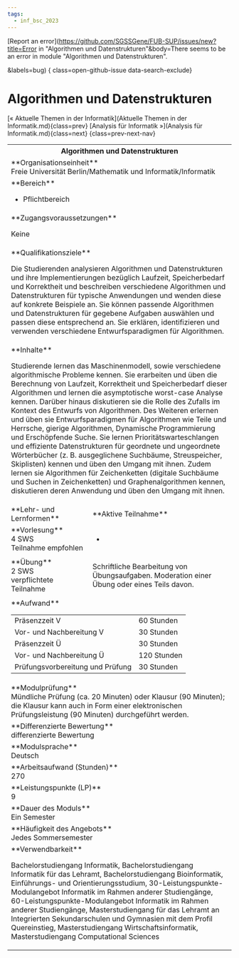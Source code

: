 ```yaml
---
tags:
  - inf_bsc_2023
---
```

[Report an error](https://github.com/SGSSGene/FUB-SUP/issues/new?title=Error in "Algorithmen und Datenstrukturen"&body=There seems to be an error in module "Algorithmen und Datenstrukturen".

<Describe here a slightly more detailed description of what is wrong>&labels=bug)
{ class=open-github-issue data-search-exclude}

# Algorithmen und Datenstrukturen

[« Aktuelle Themen in der Informatik](Aktuelle Themen in der Informatik.md){class=prev}
[Analysis für Informatik »](Analysis für Informatik.md){class=next}
{class=prev-next-nav}

<table markdown id="moduledesc">
<tr markdown class="moduledesc_head"><th colspan="2">Algorithmen und Datenstrukturen </th></tr>
<tr markdown><td colspan="2">**Organisationseinheit**   <br>Freie Universität Berlin/Mathematik und Informatik/Informatik</td></tr>

<tr markdown><td colspan="2">**Bereich**<br>


- Pflichtbereich

</td></tr>

<tr markdown><td colspan="2">**Zugangsvoraussetzungen** <br>

Keine


</td></tr>
<tr markdown><td colspan="2">**Qualifikationsziele**    <br>

Die Studierenden analysieren Algorithmen und Datenstrukturen und ihre
Implementierungen bezüglich Laufzeit, Speicherbedarf und Korrektheit und
beschreiben verschiedene Algorithmen und Datenstrukturen für typische
Anwendungen und wenden diese auf konkrete Beispiele an. Sie können passende
Algorithmen und Datenstrukturen für gegebene Aufgaben auswählen und passen
diese entsprechend an. Sie erklären, identifizieren und verwenden
verschiedene Entwurfsparadigmen für Algorithmen.


</td></tr>
<tr markdown><td colspan="2">**Inhalte**                <br>

Studierende lernen das Maschinenmodell, sowie verschiedene algorithmische
Probleme kennen. Sie erarbeiten und üben die Berechnung von Laufzeit,
Korrektheit und Speicherbedarf dieser Algorithmen und lernen die
asymptotische worst-case Analyse kennen. Darüber hinaus diskutieren sie die
Rolle des Zufalls im Kontext des Entwurfs von Algorithmen. Des Weiteren
erlernen und üben sie Entwurfsparadigmen für Algorithmen wie Teile und
Herrsche, gierige Algorithmen, Dynamische Programmierung und Erschöpfende
Suche. Sie lernen Prioritätswarteschlangen und effiziente Datenstrukturen
für geordnete und ungeordnete Wörterbücher (z. B. ausgeglichene Suchbäume,
Streuspeicher, Skiplisten) kennen und üben den Umgang mit ihnen. Zudem
lernen sie Algorithmen für Zeichenketten (digitale Suchbäume und Suchen in
Zeichenketten) und Graphenalgorithmen kennen, diskutieren deren Anwendung
und üben den Umgang mit ihnen.


</td></tr>

<tr markdown><td>**Lehr- und Lernformen**</td><td>**Aktive Teilnahme**</td></tr>
<tr markdown><td> **Vorlesung** <br>4 SWS <br> Teilnahme empfohlen</td><td>

-
</td></tr>
<tr markdown><td> **Übung** <br>2 SWS <br> verpflichtete Teilnahme</td><td>

Schriftliche Bearbeitung von Übungsaufgaben. Moderation einer Übung oder eines Teils davon.
</td></tr>
<tr markdown><td colspan="2">**Aufwand**                <br>
<table class="aufwand_table">
<tr><td>Präsenzzeit V</td><td>60 Stunden</td></tr>
<tr><td>Vor- und Nachbereitung V</td><td>30 Stunden</td></tr>
<tr><td>Präsenzzeit Ü</td><td>30 Stunden</td></tr>
<tr><td>Vor- und Nachbereitung Ü</td><td>120 Stunden</td></tr>
<tr><td>Prüfungsvorbereitung und Prüfung</td><td>30 Stunden</td></tr>
</table>

</td></tr>
<tr markdown><td colspan="2">**Modulprüfung**             <br>Mündliche Prüfung (ca. 20 Minuten) oder Klausur (90 Minuten); die Klausur
kann auch in Form einer elektronischen Prüfungsleistung (90 Minuten)
durchgeführt werden.


</td></tr>
<tr markdown><td colspan="2">**Differenzierte Bewertung** <br>differenzierte Bewertung

</td></tr>
<tr markdown><td colspan="2">**Modulsprache**             <br>Deutsch</td></tr>
<tr markdown><td colspan="2">**Arbeitsaufwand (Stunden)** <br>270</td></tr>
<tr markdown><td colspan="2">**Leistungspunkte (LP)**     <br>9</td></tr>
<tr markdown><td colspan="2">**Dauer des Moduls**         <br>Ein Semester</td></tr>
<tr markdown><td colspan="2">**Häufigkeit des Angebots**  <br>Jedes Sommersemester</td></tr>
<tr markdown><td colspan="2">**Verwendbarkeit**           <br>

Bachelorstudiengang Informatik, Bachelorstudiengang Informatik für das
Lehramt, Bachelorstudiengang Bioinformatik, Einführungs- und
Orientierungsstudium, 30-Leistungspunkte-Modulangebot Informatik im Rahmen
anderer Studiengänge, 60-Leistungspunkte-Modulangebot Informatik im Rahmen
anderer Studiengänge, Masterstudiengang für das Lehramt an Integrierten
Sekundarschulen und Gymnasien mit dem Profil Quereinstieg, Masterstudiengang
Wirtschaftsinformatik, Masterstudiengang Computational Sciences


</td></tr>

</table>
